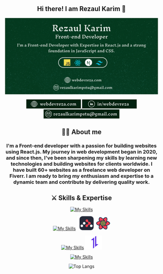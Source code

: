 <h2 align="center">Hi there! I am Rezaul Karim 👋</h2>

![Alt Text](images/github-banner.png)

<p align="center">
  <a href="https://webdevreza.com">
    <img src="./images/link-1.png" />
  </a> 
  <a href="https://www.linkedin.com/in/webdevreza">
    <img src="./images/link-3.png" />
  </a>
  <a href="mailto:rezaulkarimpstu@gmail.com">
    <img src="./images/link-4.png" />
  </a>
</p>

<div align="center">
 
## 👨‍💻 About me
<h3>I'm a Front-end developer with a passion for building websites using React.js. My journey in web development began in 2020, and since then, I've been sharpening my skills by learning new technologies and building websites for clients worldwide. I have built 60+ websites as a freelance web developer on Fiverr. I am ready to bring my enthusiasm and expertise to a dynamic team and contribute by delivering quality work.</h3>
</div>

<div align="center">

## ⚔️ Skills & Expertise

[![My Skills](https://skillicons.dev/icons?i=html,css,sass,bootstrap,tailwind,mui,figma)](https://skillicons.dev) 

[![My Skills](https://skillicons.dev/icons?i=js,react,redux)](https://skillicons.dev)
<img width="55px" src="./images/react-router-dom.svg" /><img width="54px" src="./images/react-query.svg" />

[![My Skills](https://skillicons.dev/icons?i=next,express,mongo)](https://skillicons.dev)
<img width="55px"  src="./images/axios-icon.svg" /> 

[![My Skills](https://skillicons.dev/icons?i=git,firebase,npm)](https://skillicons.dev)

![Top Langs](https://github-readme-stats.vercel.app/api/top-langs/?username=merndevreza&layout=compact)
</div> 
